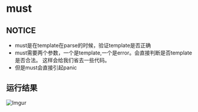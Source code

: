 # must

## NOTICE
 - must是在template在parse的时候，验证template是否正确
 - must需要两个参数，一个是template,一个是error。会直接判断是否template是否合法。
 这样会给我们省去一些代码。
 - 但是must会直接引起panic

## 运行结果
![Imgur](https://i.imgur.com/Zr534nz.png)